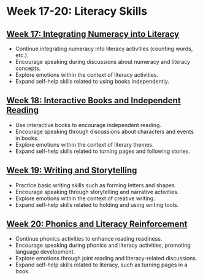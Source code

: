 # Week 17-20: Literacy Skills

## [Week 17: Integrating Numeracy into Literacy](./week-17/0-Weekly-Overview.md)
- Continue integrating numeracy into literacy activities (counting words, etc.).
- Encourage speaking during discussions about numeracy and literacy concepts.
- Explore emotions within the context of literacy activities.
- Expand self-help skills related to using books independently.

## [Week 18: Interactive Books and Independent Reading](./week-18/0-Weekly-Overview.md)
- Use interactive books to encourage independent reading.
- Encourage speaking through discussions about characters and events in books.
- Explore emotions within the context of literary themes.
- Expand self-help skills related to turning pages and following stories.

## [Week 19: Writing and Storytelling](./week-19/0-Weekly-Overview.md)
- Practice basic writing skills such as forming letters and shapes.
- Encourage speaking through storytelling and narrative activities.
- Explore emotions within the context of creative writing.
- Expand self-help skills related to holding and using writing tools.

## [Week 20: Phonics and Literacy Reinforcement](./week-20/0-Weekly-Overview.md)
- Continue phonics activities to enhance reading readiness.
- Encourage speaking during phonics and literacy activities, promoting language development.
- Explore emotions through joint reading and literacy-related discussions.
- Expand self-help skills related to literacy, such as turning pages in a book.